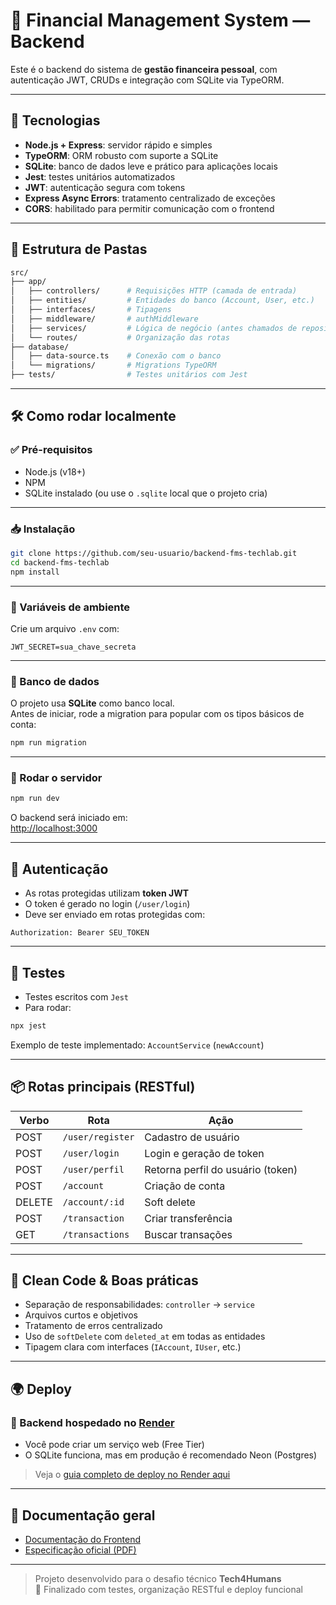 # 🔐 Financial Management System — Backend

Este é o backend do sistema de **gestão financeira pessoal**, com autenticação JWT, CRUDs e integração com SQLite via TypeORM.

---

## 🚀 Tecnologias

- **Node.js + Express**: servidor rápido e simples
- **TypeORM**: ORM robusto com suporte a SQLite
- **SQLite**: banco de dados leve e prático para aplicações locais
- **Jest**: testes unitários automatizados
- **JWT**: autenticação segura com tokens
- **Express Async Errors**: tratamento centralizado de exceções
- **CORS**: habilitado para permitir comunicação com o frontend

---

## 📁 Estrutura de Pastas

```bash
src/
├── app/
│   ├── controllers/      # Requisições HTTP (camada de entrada)
│   ├── entities/         # Entidades do banco (Account, User, etc.)
│   ├── interfaces/       # Tipagens
│   ├── middleware/       # authMiddleware
│   ├── services/         # Lógica de negócio (antes chamados de repositories)
│   └── routes/           # Organização das rotas
├── database/
│   ├── data-source.ts    # Conexão com o banco
│   └── migrations/       # Migrations TypeORM
├── tests/                # Testes unitários com Jest
```

---

## 🛠️ Como rodar localmente

### ✅ Pré-requisitos

- Node.js (v18+)
- NPM
- SQLite instalado (ou use o `.sqlite` local que o projeto cria)

---

### 📥 Instalação

```bash
git clone https://github.com/seu-usuario/backend-fms-techlab.git
cd backend-fms-techlab
npm install
```

---

### 🔐 Variáveis de ambiente

Crie um arquivo `.env` com:

```env
JWT_SECRET=sua_chave_secreta
```

---

### 🧱 Banco de dados

O projeto usa **SQLite** como banco local.  
Antes de iniciar, rode a migration para popular com os tipos básicos de conta:

```bash
npm run migration
```

---

### 🏃 Rodar o servidor

```bash
npm run dev
```

O backend será iniciado em:  
[http://localhost:3000](http://localhost:3000)

---

## 🔐 Autenticação

- As rotas protegidas utilizam **token JWT**
- O token é gerado no login (`/user/login`)
- Deve ser enviado em rotas protegidas com:

```http
Authorization: Bearer SEU_TOKEN
```

---

## 🧪 Testes

- Testes escritos com `Jest`
- Para rodar:

```bash
npx jest
```

Exemplo de teste implementado: `AccountService` (`newAccount`)

---

## 📦 Rotas principais (RESTful)

| Verbo | Rota                | Ação                     |
|-------|---------------------|--------------------------|
| POST  | `/user/register`    | Cadastro de usuário      |
| POST  | `/user/login`       | Login e geração de token |
| POST  | `/user/perfil`      | Retorna perfil do usuário (token) |
| POST  | `/account`          | Criação de conta         |
| DELETE| `/account/:id`      | Soft delete              |
| POST  | `/transaction`      | Criar transferência      |
| GET   | `/transactions`     | Buscar transações        |

---

## 🧹 Clean Code & Boas práticas

- Separação de responsabilidades: `controller` → `service`
- Arquivos curtos e objetivos
- Tratamento de erros centralizado
- Uso de `softDelete` com `deleted_at` em todas as entidades
- Tipagem clara com interfaces (`IAccount`, `IUser`, etc.)

---

## 🌍 Deploy

### 🔧 Backend hospedado no [Render](https://render.com)

- Você pode criar um serviço web (Free Tier)
- O SQLite funciona, mas em produção é recomendado Neon (Postgres)

> Veja o [guia completo de deploy no Render aqui](https://render.com/docs/deploy-node-express-app)

---

## 📎 Documentação geral

- [Documentação do Frontend](https://github.com/seu-usuario/frontend-fms-techlab)
- [Especificação oficial (PDF)](./Desafio%20WebApp.pdf)

---

> Projeto desenvolvido para o desafio técnico **Tech4Humans**  
> 🌱 Finalizado com testes, organização RESTful e deploy funcional